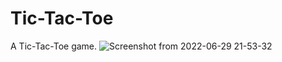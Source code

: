 # Tic-Tac-Toe
A Tic-Tac-Toe game.
![Screenshot from 2022-06-29 21-53-32](https://user-images.githubusercontent.com/101836132/176570003-2d7acbfe-8427-4be7-8d39-7da8aa3aa776.png)
